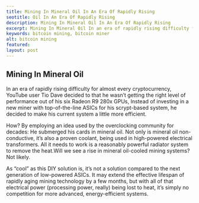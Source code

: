 ```yaml
---
title: Mining In Mineral Oil In An Era Of Rapidly Rising
seotitle: Oil In An Era Of Rapidly Rising
description: Mining In Mineral Oil In An Era Of Rapidly Rising
excerpt: Mining In Mineral Oil In an era of rapidly rising difficulty for almost every cryptocurrency.
keywords: bitcoin mining, bitcoin miner
alt: bitcoin mining
featured: 
layout: post
---
```


<h2>Mining In Mineral Oil</h2>

<p>In an era of rapidly rising difficulty for almost every cryptocurrency, YouTube user Tio Dave decided to that he wasn’t getting the right level of performance out of his six Radeon R9 280x GPUs, Instead of investing in a new miner with top-of-the-line ASICs for his scrypt-based system, he decided to make his current system a little more efficient.<p>

<p>How? By employing an idea used by the overclocking community for decades: He submerged his cards in mineral oil. Not only is mineral oil non-conductive, it’s also a proven coolant, being used in high-powered electrical transformers. All it needs to work is a reasonably powerful radiator system to remove the heat.Will we see a rise in mineral oil-cooled mining systems? Not likely. <p>

<p>As “cool” as this DIY solution is, it’s not a solution compared to the next generation of low-powered ASICs. It may extend the effective lifespan of rapidly aging mining technology by a few months, but with all of that electrical power (processing power, really) being lost to heat, it’s simply no competition for more advanced, energy-efficient systems.<p>
